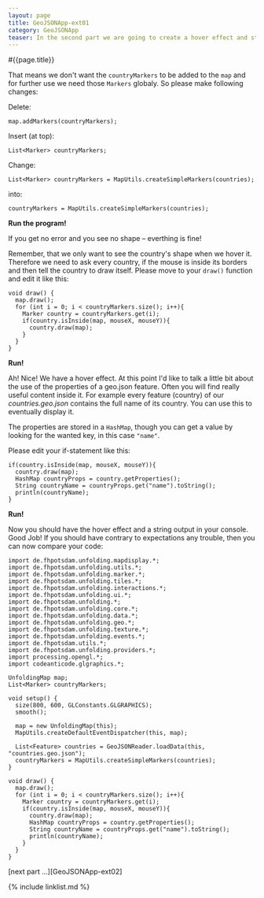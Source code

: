 ```yaml
---
layout: page
title: GeoJSONApp-ext01
category: GeoJSONApp
teaser: In the second part we are going to create a hover effect and string output.
---
```


#{{page.title}}


That means we don't want the `countryMarkers` to be added to the `map` and for further use we need those `Markers` globaly. So please make following changes:

Delete:

    map.addMarkers(countryMarkers);

Insert (at top):

    List<Marker> countryMarkers;

Change:

    List<Marker> countryMarkers = MapUtils.createSimpleMarkers(countries);

into:

    countryMarkers = MapUtils.createSimpleMarkers(countries);

**Run the program!**

If you get no error and you see no shape – everthing is fine!

Remember, that we only want to see the country's shape when we hover it. Therefore we need to ask every country, if the mouse is inside its borders and then tell the country to draw itself. Please move to your `draw()` function and edit it like this:

    void draw() {
      map.draw();
      for (int i = 0; i < countryMarkers.size(); i++){
        Marker country = countryMarkers.get(i);
        if(country.isInside(map, mouseX, mouseY)){
          country.draw(map);
        }
      }
    }

**Run!**

Ah! Nice! We have a hover effect. At this point I'd like to talk a little bit about the use of the properties of a geo.json feature. Often you will find really useful content inside it. For example every feature (country) of our *countries.geo.json* contains the full name of its country. You can use this to eventually display it. 

The properties are stored in a `HashMap`, though you can get a value by looking for the wanted key, in this case `"name"`.

Please edit your if-statement like this:

    if(country.isInside(map, mouseX, mouseY)){
      country.draw(map);
      HashMap countryProps = country.getProperties();
      String countryName = countryProps.get("name").toString();
      println(countryName);
    }

**Run!**

Now you should have the hover effect and a string output in your console. Good Job! If you should have contrary to expectations any trouble, then you can now compare your code:

    import de.fhpotsdam.unfolding.mapdisplay.*;
    import de.fhpotsdam.unfolding.utils.*;
    import de.fhpotsdam.unfolding.marker.*;
    import de.fhpotsdam.unfolding.tiles.*;
    import de.fhpotsdam.unfolding.interactions.*;
    import de.fhpotsdam.unfolding.ui.*;
    import de.fhpotsdam.unfolding.*;
    import de.fhpotsdam.unfolding.core.*;
    import de.fhpotsdam.unfolding.data.*;
    import de.fhpotsdam.unfolding.geo.*;
    import de.fhpotsdam.unfolding.texture.*;
    import de.fhpotsdam.unfolding.events.*;
    import de.fhpotsdam.utils.*;
    import de.fhpotsdam.unfolding.providers.*;
    import processing.opengl.*;
    import codeanticode.glgraphics.*;
    
    UnfoldingMap map;
    List<Marker> countryMarkers;
    
    void setup() {
      size(800, 600, GLConstants.GLGRAPHICS);
      smooth();
    
      map = new UnfoldingMap(this);
      MapUtils.createDefaultEventDispatcher(this, map);
    
      List<Feature> countries = GeoJSONReader.loadData(this, "countries.geo.json");
      countryMarkers = MapUtils.createSimpleMarkers(countries);
    }
    
    void draw() {
      map.draw();
      for (int i = 0; i < countryMarkers.size(); i++){
        Marker country = countryMarkers.get(i);
        if(country.isInside(map, mouseX, mouseY)){
          country.draw(map);
          HashMap countryProps = country.getProperties();
          String countryName = countryProps.get("name").toString();
          println(countryName);
        }
      }
    }

[next part …][GeoJSONApp-ext02]

{% include linklist.md %}